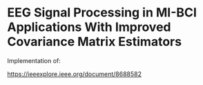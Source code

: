 # EEG Signal Processing in MI-BCI Applications With Improved Covariance Matrix Estimators
Implementation of:

https://ieeexplore.ieee.org/document/8688582
